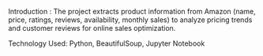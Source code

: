 Introduction : The project extracts product information from Amazon (name, price, ratings, reviews, availability, monthly sales) to analyze pricing trends and customer reviews for online sales optimization.

Technology Used: Python, BeautifulSoup, Jupyter Notebook
